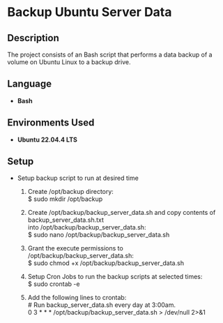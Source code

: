 <h1>Backup Ubuntu Server Data</h1>


<h2>Description</h2>
The project consists of an Bash script that performs a data backup of a volume on Ubuntu Linux to a backup drive.<br/>

<h2>Language</h2>

- <b>Bash</b>

<h2>Environments Used </h2>

- <b>Ubuntu 22.04.4 LTS</b>

<h2>Setup</h2>

- Setup backup script to run at desired time</br>

  1. Create /opt/backup directory:</br>
    $ sudo mkdir /opt/backup

  2. Create /opt/backup/backup_server_data.sh and copy contents of backup_server_data.sh.txt</br>
    into /opt/backup/backup_server_data.sh:</br>
    $ sudo nano /opt/backup/backup_server_data.sh

  3. Grant the execute permissions to /opt/backup/backup_server_data.sh:</br>
    $ sudo chmod +x /opt/backup/backup_server_data.sh

  4. Setup Cron Jobs to run the backup scripts at selected times:</br>
    $ sudo crontab -e

  5. Add the following lines to crontab:</br>
   <span>#</span> Run backup_server_data.sh every day at 3:00am.</br>
   0 3 * * * /opt/backup/backup_server_data.sh > /dev/null 2>&1</br>
</br>
</br>
<!--
 ```diff
- text in red
+ text in green
! text in orange
# text in gray
@@ text in purple (and bold)@@
```
--!>
